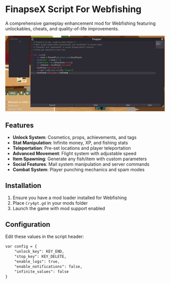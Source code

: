 # FinapseX Script For Webfishing

A comprehensive gameplay enhancement mod for Webfishing featuring unlockables, cheats, and quality-of-life improvements.

![Banner Image](https://raw.githubusercontent.com/geringverdien/TeamFishnet/refs/heads/main/Finapse%20X/screenshot.png)

## Features

- **Unlock System**: Cosmetics, props, achievements, and tags
- **Stat Manipulation**: Infinite money, XP, and fishing stats
- **Teleportation**: Pre-set locations and player teleportation
- **Advanced Movement**: Flight system with adjustable speed
- **Item Spawning**: Generate any fish/item with custom parameters
- **Social Features**: Mail system manipulation and server commands
- **Combat System**: Player punching mechanics and spam modes

## Installation

1. Ensure you have a mod loader installed for Webfishing
2. Place `Cry4pt.gd` in your mods folder
3. Launch the game with mod support enabled

## Configuration

Edit these values in the script header:
```gdscript
var config = {
    "unlock_key": KEY_END,
    "stop_key": KEY_DELETE,
    "enable_logs": true,
    "enable_notifications": false,
    "infinite_values": false
}
